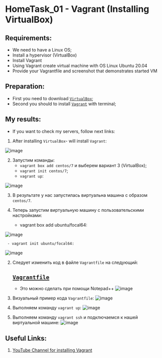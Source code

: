 # HomeTask_01 - Vagrant (Installing VirtualBox)


## Requirements:
 - We need to have a Linux OS;
 - Install a hypervisor (VirtualBox)
 - Install Vagrant
 - Using Vagrant create virtual machine with OS Linux Ubuntu 20.04
 - Provide your Vagrantfile and screenshot that demonstrates started VM
 
## Preparation:
 - First you need to download [`VirtualBox`][1];
 - Second you should to install [`Vagrant`][2] with terminal;
  
## My results:

- If you want to check my servers, follow next links:
  
1. After installing `VirtualBox`- will install `Vagrant`:

![image](https://github.com/body21033/DevOps--Soft-Serve/blob/main/Lab_01/img/10.jpg?raw=true)

2. Запустим команды:
     - `vagrant box add centos/7` и выберем вариант 3 (VirtualBox);
     - `vagrant init centos/7`;
     - `vagrant up`:

![image](https://github.com/body21033/DevOps--Soft-Serve/blob/main/Lab_01/img/11.jpg?raw=true)

3. В результате у нас запустилась виртуальна машина с образом `centos/7`.

1. Теперь запустим виртуальную машину с пользовательскими настройками:
     - vagrant box add ubuntu/focal64:
     
![image](https://github.com/body21033/DevOps--Soft-Serve/blob/main/Lab_01/img/3.jpg?raw=true)

     - vagrant init ubuntu/focal64:
![image](https://github.com/body21033/DevOps--Soft-Serve/blob/main/Lab_01/img/2.jpg?raw=true)

2. Следует изменить код в файле `Vagrantfile` на следующий:
          
    ## [`Vagrantfile`][4]
   - Это можно сделать при помощи Notepad++
 ![image](https://github.com/body21033/DevOps--Soft-Serve/blob/main/Lab_01/img/12.jpg?raw=true)  
     
3. Визуальный пример кода `Vagrantfile`: 
 ![image](https://github.com/body21033/DevOps--Soft-Serve/blob/main/Lab_01/img/13.jpg?raw=true)

4. Выполняем команду `vagrant up`:
 ![image](https://github.com/body21033/DevOps--Soft-Serve/blob/main/Lab_01/img/4.jpg?raw=true)
 
5. Выполняем команду `vagrant ssh` и подключаемся к нашей виртуальной машине:
 ![image](https://github.com/body21033/DevOps--Soft-Serve/blob/main/Lab_01/img/5.jpg?raw=true)

## Useful Links:

1) [YouTube Channel for installing Vagrant][3]

[1]: https://www.virtualbox.org/wiki/Downloads
[2]: https://www.vagrantup.com/Downloads
[3]: https://youtu.be/8TJYZLe7vEc
[4]: https://github.com/body21033/DevOps--Soft-Serve/blob/8c3624221ed6540a9bafd0bce9532dbf9c4d429d/Lab_01/Vagrantfile
